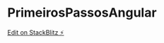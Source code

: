 # PrimeirosPassosAngular

[Edit on StackBlitz ⚡️](https://stackblitz.com/edit/primeirospassosangular)